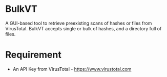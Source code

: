 # BulkVT
A GUI-based tool to retrieve preexisting scans of hashes or files from VirusTotal. BulkVT accepts single or bulk of hashes, and a directory full of files.

# Requirement
- An API Key from VirusTotal - https://www.virustotal.com
